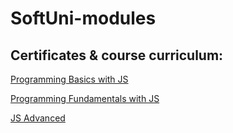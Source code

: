# SoftUni-modules

## Certificates & course curriculum:

[Programming Basics with JS](https://softuni.bg/certificates/details/84153/023b0744)

[Programming Fundamentals with JS](https://softuni.bg/certificates/details/96760/ade28d48)

[JS Advanced](https://softuni.bg/certificates/details/98260/3c4d4176)

